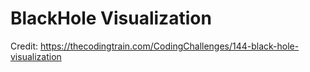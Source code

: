 # BlackHole Visualization
Credit: https://thecodingtrain.com/CodingChallenges/144-black-hole-visualization
